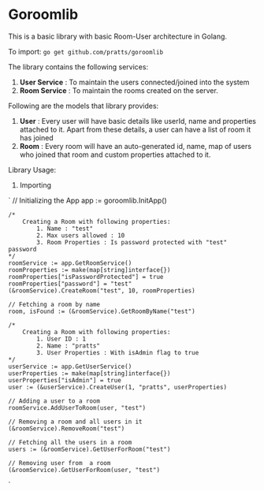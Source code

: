 # Goroomlib

This is a basic library with basic Room-User architecture in Golang.

To import:
  `go get github.com/pratts/goroomlib`


The library contains the following services:
  1. **User Service** : To maintain the users connected/joined into the system
  2. **Room Service** : To maintain the rooms created on the server.

Following are the models that library provides:
  1. **User** : Every user will have basic details like userId, name and properties attached to it. Apart from these details, a user can have a list of room it has joined
  2. **Room** : Every room will have an auto-generated id, name, map of users who joined that room and custom properties attached to it.

Library Usage:
1. Importing

  `
    // Initializing the App
	app := goroomlib.InitApp()

	/*
		Creating a Room with following properties:
			1. Name : "test"
			2. Max users allowed : 10
			3. Room Properties : Is password protected with "test" password
	*/
	roomService := app.GetRoomService()
	roomProperties := make(map[string]interface{})
	roomProperties["isPasswordProtected"] = true
	roomProperties["password"] = "test"
	(&roomService).CreateRoom("test", 10, roomProperties)

	// Fetching a room by name
	room, isFound := (&roomService).GetRoomByName("test")

	/*
		Creating a Room with following properties:
			1. User ID : 1
			2. Name : "pratts"
			3. User Properties : With isAdmin flag to true
	*/
	userService := app.GetUserService()
	userProperties := make(map[string]interface{})
	userProperties["isAdmin"] = true
	user := (&userService).CreateUser(1, "pratts", userProperties)

	// Adding a user to a room
	roomService.AddUserToRoom(user, "test")

	// Removing a room and all users in it
	(&roomService).RemoveRoom("test")

	// Fetching all the users in a room
	users := (&roomService).GetUserForRoom("test")

    // Removing user from  a room
    (&roomService).GetUserForRoom(user, "test")
`